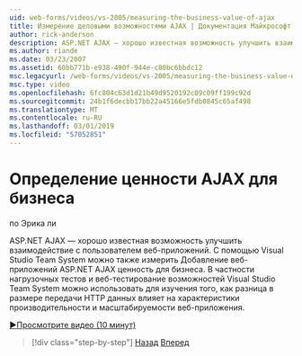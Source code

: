 ```yaml
---
uid: web-forms/videos/vs-2005/measuring-the-business-value-of-ajax
title: Измерение деловыми возможностями AJAX | Документация Майкрософт
author: rick-anderson
description: ASP.NET AJAX — хорошо известная возможность улучшить взаимодействие с пользователем веб-приложений. С помощью Visual Studio Team System можно также измерить финансовое благополучие...
ms.author: riande
ms.date: 03/23/2007
ms.assetid: 60bb771b-e938-490f-944e-c80bc6bbdc12
msc.legacyurl: /web-forms/videos/vs-2005/measuring-the-business-value-of-ajax
msc.type: video
ms.openlocfilehash: 6fc804c63d1d21b49d9520192c09c09ff199c92d
ms.sourcegitcommit: 24b1f6decbb17bb22a45166e5fdb0845c65af498
ms.translationtype: MT
ms.contentlocale: ru-RU
ms.lasthandoff: 03/01/2019
ms.locfileid: "57052851"
---
```

<a name="measuring-the-business-value-of-ajax"></a>Определение ценности AJAX для бизнеса
====================
по Эрика ли

ASP.NET AJAX — хорошо известная возможность улучшить взаимодействие с пользователем веб-приложений. С помощью Visual Studio Team System можно также измерить Добавление веб-приложений ASP.NET AJAX ценность для бизнеса. В частности нагрузочных тестов и веб-тестирование возможностей Visual Studio Team System можно использовать для изучения того, как разница в размере передачи HTTP данных влияет на характеристики производительности и масштабируемости веб-приложения.

[&#9654;Просмотрите видео (10 минут)](https://channel9.msdn.com/Blogs/ASP-NET-Site-Videos/measuring-the-business-value-of-ajax)

> [!div class="step-by-step"]
> [Назад](introduction-to-managing-and-running-tests-with-team-system.md)
> [Вперед](code-coverage-of-automated-tests.md)
